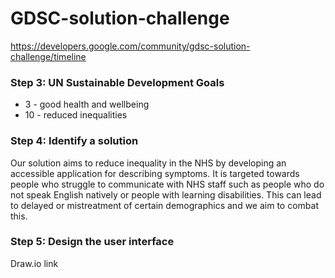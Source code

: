 # GDSC-solution-challenge

https://developers.google.com/community/gdsc-solution-challenge/timeline

### Step 3: UN Sustainable Development Goals
 - 3 - good health and wellbeing
 - 10 - reduced inequalities

### Step 4: Identify a solution

Our solution aims to reduce inequality in the NHS by developing an accessible application for describing symptoms. It is targeted towards people who struggle to communicate with NHS staff such as people who do not speak English natively or people with learning disabilities. This can lead to delayed or mistreatment of certain demographics and we aim to combat this. 

### Step 5: Design the user interface

Draw.io link
